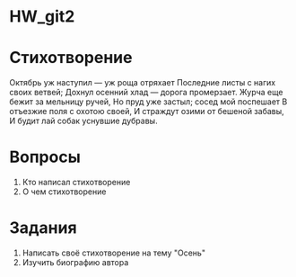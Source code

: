 # HW_git2

# Стихотворение
Октябрь уж наступил — уж роща отряхает
Последние листы с нагих своих ветвей;
Дохнул осенний хлад — дорога промерзает.
Журча еще бежит за мельницу ручей,
Но пруд уже застыл; сосед мой поспешает
В отъезжие поля с охотою своей,
И страждут озими от бешеной забавы,
И будит лай собак уснувшие дубравы.

# Вопросы
1. Кто написал стихотворение
2. О чем стихотворение

# Задания
1. Написать своё стихотворение на тему "Осень"
2. Изучить биографию автора
